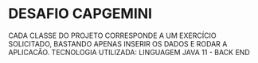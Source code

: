# DESAFIO  CAPGEMINI
CADA CLASSE DO PROJETO CORRESPONDE A UM EXERCÍCIO SOLICITADO, BASTANDO APENAS  INSERIR OS DADOS  E RODAR A APLICACÃO.
TECNOLOGIA UTILIZADA: LINGUAGEM JAVA 11 - BACK END
